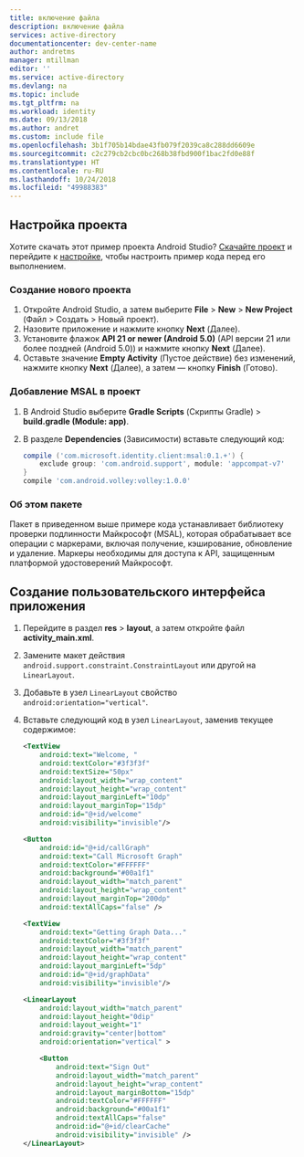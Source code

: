 ```yaml
---
title: включение файла
description: включение файла
services: active-directory
documentationcenter: dev-center-name
author: andretms
manager: mtillman
editor: ''
ms.service: active-directory
ms.devlang: na
ms.topic: include
ms.tgt_pltfrm: na
ms.workload: identity
ms.date: 09/13/2018
ms.author: andret
ms.custom: include file
ms.openlocfilehash: 3b1f705b14bdae43fb079f2039ca8c288dd6609e
ms.sourcegitcommit: c2c279cb2cbc0bc268b38fbd900f1bac2fd0e88f
ms.translationtype: HT
ms.contentlocale: ru-RU
ms.lasthandoff: 10/24/2018
ms.locfileid: "49988383"
---
```

## <a name="set-up-your-project"></a>Настройка проекта

Хотите скачать этот пример проекта Android Studio? [Скачайте проект](https://github.com/Azure-Samples/active-directory-android-native-v2/archive/master.zip) и перейдите к [настройке](#register-your-application), чтобы настроить пример кода перед его выполнением.

### <a name="create-a-new-project"></a>Создание нового проекта

1. Откройте Android Studio, а затем выберите **File** > **New** > **New Project** (Файл > Создать > Новый проект).
2. Назовите приложение и нажмите кнопку **Next** (Далее).
3. Установите флажок **API 21 or newer (Android 5.0)** (API версии 21 или более поздней (Android 5.0)) и нажмите кнопку **Next** (Далее).
4. Оставьте значение **Empty Activity** (Пустое действие) без изменений, нажмите кнопку **Next** (Далее), а затем — кнопку **Finish** (Готово).

### <a name="add-msal-to-your-project"></a>Добавление MSAL в проект

1. В Android Studio выберите **Gradle Scripts** (Скрипты Gradle) > **build.gradle (Module: app)**.
2. В разделе **Dependencies** (Зависимости) вставьте следующий код:

    ```gradle  
    compile ('com.microsoft.identity.client:msal:0.1.+') {
        exclude group: 'com.android.support', module: 'appcompat-v7'
    }
    compile 'com.android.volley:volley:1.0.0'
    ```

<!--start-collapse-->
### <a name="about-this-package"></a>Об этом пакете

Пакет в приведенном выше примере кода устанавливает библиотеку проверки подлинности Майкрософт (MSAL), которая обрабатывает все операции с маркерами, включая получение, кэширование, обновление и удаление. Маркеры необходимы для доступа к API, защищенным платформой удостоверений Майкрософт.
<!--end-collapse-->

## <a name="create-the-apps-ui"></a>Создание пользовательского интерфейса приложения

1. Перейдите в раздел **res** > **layout**, а затем откройте файл **activity_main.xml**.
2. Замените макет действия `android.support.constraint.ConstraintLayout` или другой на `LinearLayout`.
3. Добавьте в узел `LinearLayout` свойство `android:orientation="vertical"`.
4. Вставьте следующий код в узел `LinearLayout`, заменив текущее содержимое:

    ```xml
    <TextView
        android:text="Welcome, "
        android:textColor="#3f3f3f"
        android:textSize="50px"
        android:layout_width="wrap_content"
        android:layout_height="wrap_content"
        android:layout_marginLeft="10dp"
        android:layout_marginTop="15dp"
        android:id="@+id/welcome"
        android:visibility="invisible"/>

    <Button
        android:id="@+id/callGraph"
        android:text="Call Microsoft Graph"
        android:textColor="#FFFFFF"
        android:background="#00a1f1"
        android:layout_width="match_parent"
        android:layout_height="wrap_content"
        android:layout_marginTop="200dp"
        android:textAllCaps="false" />

    <TextView
        android:text="Getting Graph Data..."
        android:textColor="#3f3f3f"
        android:layout_width="match_parent"
        android:layout_height="wrap_content"
        android:layout_marginLeft="5dp"
        android:id="@+id/graphData"
        android:visibility="invisible"/>

    <LinearLayout
        android:layout_width="match_parent"
        android:layout_height="0dip"
        android:layout_weight="1"
        android:gravity="center|bottom"
        android:orientation="vertical" >

        <Button
            android:text="Sign Out"
            android:layout_width="match_parent"
            android:layout_height="wrap_content"
            android:layout_marginBottom="15dp"
            android:textColor="#FFFFFF"
            android:background="#00a1f1"
            android:textAllCaps="false"
            android:id="@+id/clearCache"
            android:visibility="invisible" />
    </LinearLayout>
    ```
